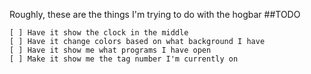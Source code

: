 
Roughly, these are the things I'm trying to do with the hogbar
##TODO

    [ ] Have it show the clock in the middle
    [ ] Have it change colors based on what background I have
    [ ] Have it show me what programs I have open
    [ ] Make it show me the tag number I'm currently on
